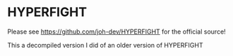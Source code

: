 # HYPERFIGHT

Please see https://github.com/joh-dev/HYPERFIGHT for the official source!

This a decompiled version I did of an older version of HYPERFIGHT
